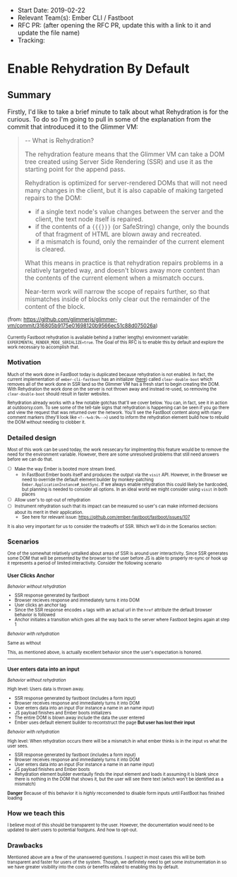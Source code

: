 - Start Date: 2019-02-22
- Relevant Team(s): Ember CLI / Fastboot
- RFC PR: (after opening the RFC PR, update this with a link to it and update the file name)
- Tracking:

# Enable Rehydration By Default

## Summary

Firstly, I'd like to take a brief minute to talk about what Rehydration is for the curious.  To do so I'm going to pull in some of the explanation from the commit that introduced it to the Glimmer VM:

> -- What is Rehydration?
>
> The rehydration feature means that the Glimmer VM can take a DOM tree
created using Server Side Rendering (SSR) and use it as the starting
point for the append pass.
>
> Rehydration is optimized for server-rendered DOMs that will not need
many changes in the client, but it is also capable of making targeted
repairs to the DOM:
>
> - if a single text node's value changes between the server and the
>  client, the text node itself is repaired.
> - if the contents of a `{{{}}}` (or SafeString) change, only the
>   bounds of that fragment of HTML are blown away and recreated.
> - if a mismatch is found, only the remainder of the current element
  is cleared.
>
> What this means in practice is that rehydration repairs problems
in a relatively targeted way, and doesn't blows away more content
than the contents of the current element when a mismatch occurs.
>
>Near-term work will narrow the scope of repairs further, so that
mismatches inside of blocks only clear out the remainder of the
content of the block.

<small>(from: https://github.com/glimmerjs/glimmer-vm/commit/316805b9175e01698120b9566ec51c88d075026a)<small>

Currently Fastboot rehydration is available behind a (rather lengthy) environment variable: `EXPERIMENTAL_RENDER_MODE_SERIALIZE=true`.  The Goal of this RFC is to enable this by default and explore the work necessary to accomplish that.

## Motivation

Much of the work done in FastBoot today is duplicated because rehydration is not enabled.  In fact, the current implementation of `ember-cli-fastboot` has an initializer ([here](https://github.com/ember-fastboot/ember-cli-fastboot/blob/master/addon/instance-initializers/clear-double-boot.js)) called `clear-double-boot` which removes all of the work done in SSR land so the Glimmer VM has a fresh start to begin creating the DOM. With Rehydration the work done on the server is not thrown away and instead re-used, so removing the `clear-double-boot` should result in faster websites.

Rehydration already works with a few notable gotchas that'll we cover below.  You can, in fact, see it in action at  outdoorsy.com.  To see some of the tell-tale signs that rehydration is happening can be seen if you go there and view the request that was returned over the network.  You'll see the FastBoot content along with many comment markers (they'll look like `<!--%+b:9%-->`) used to inform the rehydration element build how to rebuild the DOM without needing to clobber it.

## Detailed design

Most of this work can be used today, the work nessecary for implmenting this feature would be to remove the need for the environment variable.  However, there are some unresolved problems that still need answers before we can do that.

- [ ] Make the way Ember is booted more stream lined.
    - In FastBoot Ember boots itself and produces the output via the `visit` API.  However, in the Browser we need to override the default element builder by monkey-patching `Ember.ApplicationInstance#_bootSync`.  If we always enable rehydration this could likely be hardcoded, but planning is needed to consider all options.  In an ideal world we might consider using `visit` in both places
- [ ] Allow user's to opt-out of rehydration
- [ ] Instrument rehydration such that its impact can be measured so user's can make informed decisions about its merit in their application.
    - See here for relevant issue: https://github.com/ember-fastboot/fastboot/issues/107

It is also very important for us to consider the tradeoffs of SSR.  Which we'll do in the Scenarios section:

## Scenarios

One of the somewhat relatively untalked about areas of SSR is around user interactivity.  Since SSR generates some DOM that will be presented by the browser to the user before JS is able to properly re-sync or hook up it represents a period of limited interactivity.  Consider the following scenario

### User Clicks Anchor

*Behavior without rehydration*

- SSR response generated by fastboot
- Browser recieves response and immediately turns it into DOM
- User clicks an anchor tag
- Since the SSR response encodes `a` tags with an actual url in the `href` attribute the default browser behavior is followed
- Anchor initiates a transition which goes all the way back to the server where Fastboot begins again at step 1

*Behavior with rehydration*

Same as without

This, as mentioned above, is actually excellent behavior since the user's expectation is honored.  

---

### User enters data into an input

*Behavior without rehydration*

High level: Users data is thrown away.

- SSR response generated by fastboot (includes a form input)
- Browser receives response and immediately turns it into DOM
- User enters data into an input (For instance a name in an name input)
- JS payload finishes and Ember boots initializers
- The entire DOM is blown away include the data the user entered
- Ember uses default element builder to recontstruct the page **But user has lost their input**

*Behavior with rehydration*

High level: When rehydration occurs there will be a mismatch in what ember thinks is in the input vs what the user sees.

- SSR response generated by fastboot (includes a form input)
- Browser receives response and immediately turns it into DOM
- User enters data into an input (For instance a name in an name input)
- JS payload finishes and Ember boots
- Rehydration element builder eventaully finds the input element and loads it assuming it is blank since there is nothing in the DOM that shows it, but the user will see there text  (which won't be identified as a mismatch)

**Danger** Because of this behavior it is *highly* reccomended to disable form inputs until FastBoot has finished loading

## How we teach this

I believe most of this should be transparent to the user.  However, the documentation would need to be updated to alert users to potential footguns.  And how to opt-out.

## Drawbacks

Mentioned above are a few of the unanswered questions.  I suspect in most cases this will be both transparent and faster for users of the system.  Though, we definitely need to get some instrumentation in so we have greater visibility into the costs or benefits related to enabling this by default.
